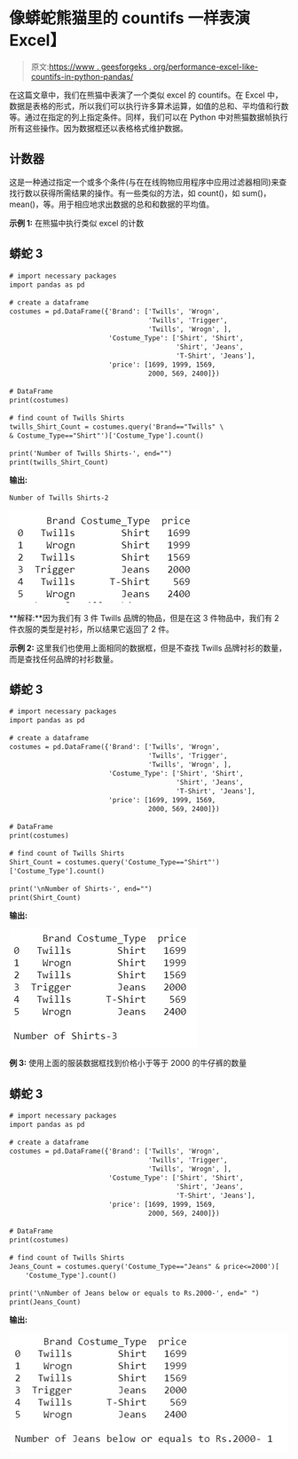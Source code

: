 # 像蟒蛇熊猫里的 countifs 一样表演 Excel】

> 原文:[https://www . geesforgeks . org/performance-excel-like-countifs-in-python-pandas/](https://www.geeksforgeeks.org/performing-excel-like-countifs-in-python-pandas/)

在这篇文章中，我们在熊猫中表演了一个类似 excel 的 countifs。在 Excel 中，数据是表格的形式，所以我们可以执行许多算术运算，如值的总和、平均值和行数等。通过在指定的列上指定条件。同样，我们可以在 Python 中对熊猫数据帧执行所有这些操作。因为数据框还以表格格式维护数据。

## **计数器**

这是一种通过指定一个或多个条件(与在在线购物应用程序中应用过滤器相同)来查找行数以获得所需结果的操作。有一些类似的方法，如 count()，如 sum()，mean()，等。用于相应地求出数据的总和和数据的平均值。

**示例 1:** 在熊猫中执行类似 excel 的计数

## 蟒蛇 3

```
# import necessary packages
import pandas as pd

# create a dataframe
costumes = pd.DataFrame({'Brand': ['Twills', 'Wrogn',
                                   'Twills', 'Trigger',
                                   'Twills', 'Wrogn', ],
                         'Costume_Type': ['Shirt', 'Shirt',
                                          'Shirt', 'Jeans',
                                          'T-Shirt', 'Jeans'],
                         'price': [1699, 1999, 1569,
                                   2000, 569, 2400]})

# DataFrame
print(costumes)

# find count of Twills Shirts
twills_Shirt_Count = costumes.query('Brand=="Twills" \
& Costume_Type=="Shirt"')['Costume_Type'].count()

print('Number of Twills Shirts-', end="")
print(twills_Shirt_Count)
```

**输出:**

```
Number of Twills Shirts-2
```

![](img/d3eac8096d315d4fe756a8d5caadb102.png)

**解释:**因为我们有 3 件 Twills 品牌的物品，但是在这 3 件物品中，我们有 2 件衣服的类型是衬衫，所以结果它返回了 2 件。

**示例 2:** 这里我们也使用上面相同的数据框，但是不查找 Twills 品牌衬衫的数量，而是查找任何品牌的衬衫数量。

## 蟒蛇 3

```
# import necessary packages
import pandas as pd

# create a dataframe
costumes = pd.DataFrame({'Brand': ['Twills', 'Wrogn', 
                                   'Twills', 'Trigger',
                                   'Twills', 'Wrogn', ],
                         'Costume_Type': ['Shirt', 'Shirt',
                                          'Shirt', 'Jeans', 
                                          'T-Shirt', 'Jeans'],
                         'price': [1699, 1999, 1569, 
                                   2000, 569, 2400]})

# DataFrame
print(costumes)

# find count of Twills Shirts
Shirt_Count = costumes.query('Costume_Type=="Shirt"')
['Costume_Type'].count()

print('\nNumber of Shirts-', end="")
print(Shirt_Count)
```

**输出:**

![](img/231a368d2092b56a59df13e26a284bef.png)

**例 3:** 使用上面的服装数据框找到价格小于等于 2000 的牛仔裤的数量

## 蟒蛇 3

```
# import necessary packages
import pandas as pd

# create a dataframe
costumes = pd.DataFrame({'Brand': ['Twills', 'Wrogn',
                                   'Twills', 'Trigger', 
                                   'Twills', 'Wrogn', ],
                         'Costume_Type': ['Shirt', 'Shirt', 
                                          'Shirt', 'Jeans', 
                                          'T-Shirt', 'Jeans'],
                         'price': [1699, 1999, 1569,
                                   2000, 569, 2400]})

# DataFrame
print(costumes)

# find count of Twills Shirts
Jeans_Count = costumes.query('Costume_Type=="Jeans" & price<=2000')[
    'Costume_Type'].count()

print('\nNumber of Jeans below or equals to Rs.2000-', end=" ")
print(Jeans_Count)
```

**输出:**

![](img/b25a9696d480f8f796cf45cb6e2b38fc.png)